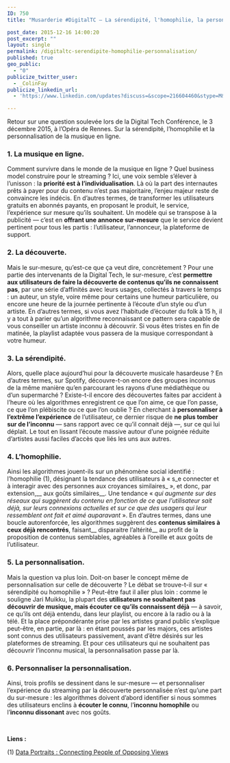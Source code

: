 ```yaml
---
ID: 750
title: "Musarderie #DigitalTC — La sérendipité, l'homophilie, la personnalisation"

post_date: 2015-12-16 14:00:20
post_excerpt: ""
layout: single
permalink: /digitaltc-serendipite-homophilie-personnalisation/
published: true
geo_public:
  - "0"
publicize_twitter_user:
  - _ColinFay
publicize_linkedin_url:
  - 'https://www.linkedin.com/updates?discuss=&scope=216604460&stype=M&topic=6082882150095429632&type=U&a=FTEC'

---
```


Retour sur une question soulevée lors de la Digital Tech Conférence, le 3 décembre 2015, à l’Opéra de Rennes. Sur la sérendipité, l’homophilie et la personnalisation de la musique en ligne.


### 1. __La musique en ligne.__

Comment survivre dans le monde de la musique en ligne ? Quel business model construire pour le streaming ? Ici, une voix semble s’élever à l’unisson : la __priorité est à l’individualisation__. Là où la part des internautes prêts à payer pour du contenu n’est pas majoritaire, l’enjeu majeur reste de convaincre les indécis. En d’autres termes, de transformer les utilisateurs gratuits en abonnés payants, en proposant le produit, le service, l’expérience sur mesure qu’ils souhaitent. Un modèle qui se transpose à la publicité — c’est en __offrant une annonce sur-mesure__ que le service devient pertinent pour tous les partis : l’utilisateur, l’annonceur, la plateforme de support.

### 2. __La découverte__.

Mais le sur-mesure, qu’est-ce que ça veut dire, concrètement ? Pour une partie des intervenants de la Digital Tech, le sur-mesure, c’est __permettre aux utilisateurs de faire la découverte de contenus qu’ils ne connaissent pas__, par une série d’affinités avec leurs usages, collectés à travers le temps : un auteur, un style, voire même pour certains une humeur particulière, ou encore une heure de la journée pertinente à l’écoute d’un style ou d’un artiste. En d’autres termes, si vous avez l’habitude d’écouter du folk à 15 h, il y a tout à parier qu’un algorithme reconnaissant ce pattern sera capable de vous conseiller un artiste inconnu à découvrir. Si vous êtes tristes en fin de matinée, la playlist adaptée vous passera de la musique correspondant à votre humeur.

### 3. __La sérendipité__.

Alors, quelle place aujourd’hui pour la découverte musicale hasardeuse ? En d’autres termes, sur Spotify, découvre-t-on encore des groupes inconnus de la même manière qu’en parcourant les rayons d’une médiathèque ou d’un supermarché ? Existe-t-il encore des découvertes faites par accident à l’heure où les algorithmes enregistrent ce que l’on aime, ce que l’on passe, ce que l’on plébiscite ou ce que l’on oublie ? En cherchant à __personnaliser à l’extrême l’expérience__ de l’utilisateur, ce dernier risque de __ne plus tomber sur de l’inconnu__ — sans rapport avec ce qu’il connait déjà —, sur ce qui lui déplait. Le tout en lissant l’écoute massive autour d’une poignée réduite d’artistes aussi faciles d’accès que liés les uns aux autres.

### 4. __L’homophilie__.

Ainsi les algorithmes jouent-ils sur un phénomène social identifié : l’homophilie (1), désignant la tendance des utilisateurs à « s_e connecter et à interagir avec des personnes aux croyances similaires_ », et donc, par extension,__ aux goûts similaires__. Une tendance « _qui augmente sur des réseaux qui suggèrent du contenu en fonction de ce que l’utilisateur sait déjà, sur leurs connexions actuelles et sur ce que des usagers qui leur ressemblent ont fait et aimé auparavant_ ». En d’autres termes, dans une boucle autorenforcée, les algorithmes suggèrent des __contenus similaires à ceux déjà rencontrés__, faisant__ disparaitre l’altérité__ au profit de la proposition de contenus semblables, agréables à l’oreille et aux goûts de l’utilisateur.

### 5. __La personnalisation__.

Mais la question va plus loin. Doit-on baser le concept même de personnalisation sur celle de découverte ? Le débat se trouve-t-il sur « sérendipité ou homophilie » ? Peut-être faut il aller plus loin : comme le souligne Jari Muikku, la plupart des __utilisateurs ne souhaitent pas découvrir de musique, mais écouter ce qu’ils connaissent déjà__ — à savoir, ce qu’ils ont déjà entendu, dans leur playlist, ou encore à la radio ou à la télé. Et la place prépondérante prise par les artistes grand public s’explique peut-être, en partie, par là : en étant poussés par les majors, ces artistes sont connus des utilisateurs passivement, avant d’être désirés sur les plateformes de streaming. Et pour ces utilisateurs qui ne souhaitent pas découvrir l’inconnu musical, la personnalisation passe par là.

### 6. __Personnaliser la personnalisation__.
Ainsi, trois profils se dessinent dans le sur-mesure — et personnaliser l’expérience du streaming par la découverte personnalisée n’est qu’une part du sur-mesure : les algorithmes doivent d’abord identifier si nous sommes des utilisateurs enclins à __écouter le connu__, l’__inconnu homophile__ ou l’__inconnu dissonant__ avec nos goûts.

&nbsp;

__Liens :__

(1) <a href="http://arxiv.org/abs/1311.4658" target="_blank">Data Portraits : Connecting People of Opposing Views</a>






